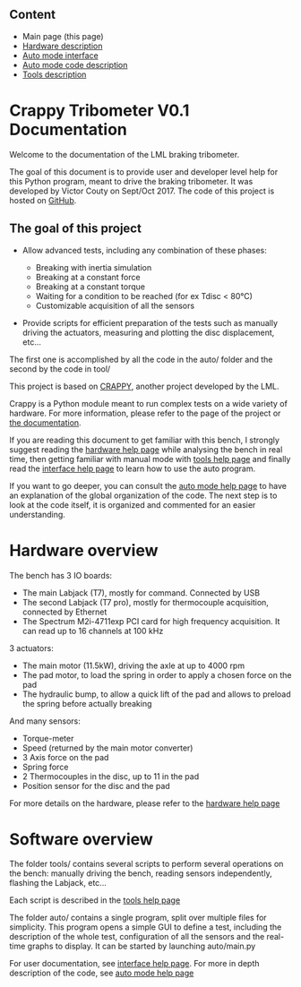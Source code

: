 Content
-------

* Main page (this page)
* [Hardware description](hardware.md)
* [Auto mode interface](interface.md)
* [Auto mode code description](auto.md)
* [Tools description](tools.md)

Crappy Tribometer V0.1 Documentation
====================================

Welcome to the documentation of the LML braking tribometer.

The goal of this document is to provide user and developer level help for
this Python program, meant to drive the braking tribometer.
It was developed by Victor Couty on Sept/Oct 2017.
The code of this project is hosted on
[GitHub](https://github.com/LaboratoireMecaniqueLille/Tribo.git).

The goal of this project
------------------------
* Allow advanced tests, including any combination of these phases:
    * Breaking with inertia simulation
    * Breaking at a constant force
    * Breaking at a constant torque
    * Waiting for a condition to be reached (for ex Tdisc < 80°C)
    * Customizable acquisition of all the sensors

* Provide scripts for efficient preparation of the tests such as manually
  driving the actuators, measuring and plotting the disc displacement, etc...

The first one is accomplished by all the code in the auto/ folder and
the second by the code in tool/

This project is based on
[CRAPPY](https://github.com/LaboratoireMecaniqueLille/crappy.git),
another project developed by the LML.

Crappy is a Python module meant to run complex tests on a wide variety of
hardware. For more information, please refer to the page of the project or
[the documentation](https://laboratoiremecaniquelille.github.io/crappy/).

If you are reading this document to get familiar with this bench,
I strongly suggest reading the [hardware help page](hardware.md) while
analysing the bench in real time, then getting familiar with manual mode
with [tools help page](tools.md) and finally read the
[interface help page](interface.md) to learn how to use the auto program.

If you want to go deeper, you can consult the
[auto mode help page](auto.md) to have an explanation of the global
organization of the code. The next step is to look at the code itself,
it is organized and commented for an easier understanding.

Hardware overview
=================

The bench has 3 IO boards:

* The main Labjack (T7), mostly for command. Connected by USB
* The second Labjack (T7 pro), mostly for thermocouple acquisition,
  connected by Ethernet
* The Spectrum M2i-4711exp PCI card for high frequency acquisition.
  It can read up to 16 channels at 100 kHz

3 actuators:

* The main motor (11.5kW), driving the axle at up to 4000 rpm
* The pad motor, to load the spring in order to apply a chosen
  force on the pad
* The hydraulic bump, to allow a quick lift of the pad and allows to
  preload the spring before actually breaking

And many sensors:

* Torque-meter
* Speed (returned by the main motor converter)
* 3 Axis force on the pad
* Spring force
* 2 Thermocouples in the disc, up to 11 in the pad
* Position sensor for the disc and the pad

For more details on the hardware, please refer to the
[hardware help page](hardware.md)

Software overview
=================
The folder tools/ contains several scripts to perform several operations on
the bench: manually driving the bench, reading sensors independently,
flashing the Labjack, etc...

Each script is described in the [tools help page](tools.md)

The folder auto/ contains a single program, split over multiple files for
simplicity. This program opens a simple GUI to define a test, including
the description of the whole test, configuration of all the sensors and
the real-time graphs to display. It can be started by launching auto/main.py

For user documentation, see [interface help page](interface.md).
For more in depth description of the code, see
[auto mode help page](auto.md)
